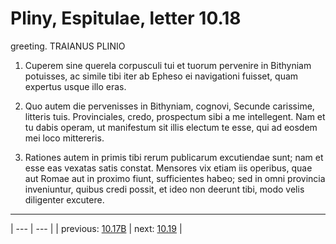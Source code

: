 # Pliny, Espitulae, letter 10.18

greeting. TRAIANUS PLINIO



1. Cuperem sine querela corpusculi tui et tuorum pervenire in Bithyniam potuisses, ac simile tibi iter ab Epheso ei navigationi fuisset, quam expertus usque illo eras.



2. Quo autem die pervenisses in Bithyniam, cognovi, Secunde carissime, litteris tuis. Provinciales, credo, prospectum sibi a me intellegent. Nam et tu dabis operam, ut manifestum sit illis electum te esse, qui ad eosdem mei loco mittereris.



3. Rationes autem in primis tibi rerum publicarum excutiendae sunt; nam et esse eas vexatas satis constat. Mensores vix etiam iis operibus, quae aut Romae aut in proximo fiunt, sufficientes habeo; sed in omni provincia inveniuntur, quibus credi possit, et ideo non deerunt tibi, modo velis diligenter excutere.



---

| --- | --- |
| previous: [10.17B](../10.17B/) | next: [10.19](../10.19/) |